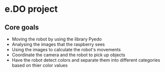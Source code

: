 # e.DO project
## Core goals
- Moving the robot by using the library Pyedo
- Analysing the images that the raspberry sees
- Using the images to calculate the robot's movements
- Coordinate the camera and the robot to pick up objects
- Have the robot detect colors and separate them into different categories based on thier color values